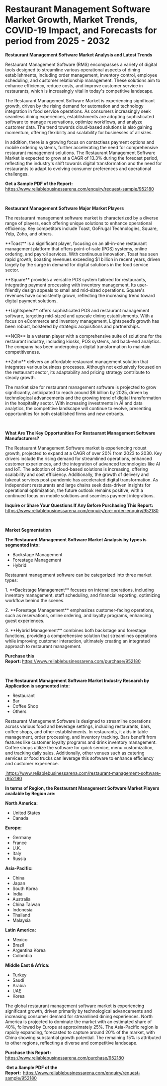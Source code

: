 <p><h1>Restaurant Management Software Market Growth, Market Trends, COVID-19 Impact, and Forecasts for period from 2025 - 2032</h1></p><p><strong>Restaurant Management Software Market Analysis and Latest Trends</strong></p>
<p><p>Restaurant Management Software (RMS) encompasses a variety of digital tools designed to streamline various operational aspects of dining establishments, including order management, inventory control, employee scheduling, and customer relationship management. These solutions aim to enhance efficiency, reduce costs, and improve customer service in restaurants, which is increasingly vital in today's competitive landscape.</p><p>The Restaurant Management Software Market is experiencing significant growth, driven by the rising demand for automation and technology integration in food service operations. As consumers increasingly seek seamless dining experiences, establishments are adopting sophisticated software to manage reservations, optimize workflows, and analyze customer data. The trend towards cloud-based solutions is also gaining momentum, offering flexibility and scalability for businesses of all sizes.</p><p>In addition, there is a growing focus on contactless payment options and mobile ordering systems, further accelerating the need for comprehensive restaurant management solutions. The Restaurant Management Software Market is expected to grow at a CAGR of 13.3% during the forecast period, reflecting the industry's shift towards digital transformation and the need for restaurants to adapt to evolving consumer preferences and operational challenges.</p></p>
<p><strong>Get a Sample PDF of the Report:&nbsp;</strong> <a href="https://www.reliablebusinessarena.com/enquiry/request-sample/952180?utm_campaign=3276&utm_medium=2&utm_source=Github&utm_content=ia&utm_term=17042025&utm_id=restaurant-management-software">https://www.reliablebusinessarena.com/enquiry/request-sample/952180</a></p>
<p>&nbsp;</p>
<p><strong>Restaurant Management Software Major Market Players</strong></p>
<p><p>The restaurant management software market is characterized by a diverse range of players, each offering unique solutions to enhance operational efficiency. Key competitors include Toast, GoFrugal Technologies, Square, Yelp, Zoho, and others.</p><p>**Toast** is a significant player, focusing on an all-in-one restaurant management platform that offers point-of-sale (POS) systems, online ordering, and payroll services. With continuous innovation, Toast has seen rapid growth, boasting revenues exceeding $1 billion in recent years, driven largely by the surge in demand for digital solutions in the food service sector.</p><p>**Square** provides a versatile POS system tailored for restaurants, integrating payment processing with inventory management. Its user-friendly design appeals to small and mid-sized operations. Square's revenues have consistently grown, reflecting the increasing trend toward digital payment solutions.</p><p>**Lightspeed** offers sophisticated POS and restaurant management software, targeting mid-sized and upscale dining establishments. With a focus on eCommerce and inventory management, Lightspeed’s growth has been robust, bolstered by strategic acquisitions and partnerships.</p><p>**NCR** is a veteran player with a comprehensive suite of solutions for the restaurant industry, including kiosks, POS systems, and back-end analytics. The company has been undergoing a digital transformation to maintain competitiveness.</p><p>**Zoho** delivers an affordable restaurant management solution that integrates various business processes. Although not exclusively focused on the restaurant sector, its adaptability and pricing strategy contribute to steady growth.</p><p>The market size for restaurant management software is projected to grow significantly, anticipated to reach around $6 billion by 2025, driven by technological advancements and the growing trend of digital transformation in the hospitality sector. With increasing investments in AI and data analytics, the competitive landscape will continue to evolve, presenting opportunities for both established firms and new entrants.</p></p>
<p>&nbsp;</p>
<p><strong>What Are The Key Opportunities For Restaurant Management Software Manufacturers?</strong></p>
<p><p>The Restaurant Management Software market is experiencing robust growth, projected to expand at a CAGR of over 20% from 2023 to 2030. Key drivers include the rising demand for streamlined operations, enhanced customer experiences, and the integration of advanced technologies like AI and IoT. The adoption of cloud-based solutions is increasing, offering scalability and cost efficiency. Additionally, the growth of delivery and takeout services post-pandemic has accelerated digital transformation. As independent restaurants and large chains seek data-driven insights for operational optimization, the future outlook remains positive, with a continued focus on mobile solutions and seamless payment integrations.</p></p>
<p><strong>Inquire or Share Your Questions If Any Before Purchasing This Report:</strong> <a href="https://www.reliablebusinessarena.com/enquiry/pre-order-enquiry/952180?utm_campaign=3276&utm_medium=2&utm_source=Github&utm_content=ia&utm_term=17042025&utm_id=restaurant-management-software">https://www.reliablebusinessarena.com/enquiry/pre-order-enquiry/952180</a></p>
<p>&nbsp;</p>
<p><strong>Market Segmentation</strong></p>
<p><strong>The Restaurant Management Software Market Analysis by types is segmented into:</strong></p>
<p><ul><li>Backstage Management</li><li>Forestage Management</li><li>Hybrid</li></ul></p>
<p><p>Restaurant management software can be categorized into three market types: </p><p>1. **Backstage Management** focuses on internal operations, including inventory management, staff scheduling, and financial reporting, optimizing workflow behind the scenes. </p><p>2. **Forestage Management** emphasizes customer-facing operations, such as reservations, online ordering, and loyalty programs, enhancing guest experiences. </p><p>3. **Hybrid Management** combines both backstage and forestage functions, providing a comprehensive solution that streamlines operations while improving customer interaction, ultimately creating an integrated approach to restaurant management.</p></p>
<p><strong>Purchase this Report:&nbsp;</strong><a href="https://www.reliablebusinessarena.com/purchase/952180?utm_campaign=3276&utm_medium=2&utm_source=Github&utm_content=ia&utm_term=17042025&utm_id=restaurant-management-software">https://www.reliablebusinessarena.com/purchase/952180</a></p>
<p>&nbsp;</p>
<p><strong>The Restaurant Management Software Market Industry Research by Application is segmented into:</strong></p>
<p><ul><li>Restaurant</li><li>Bar</li><li>Coffee Shop</li><li>Others</li></ul></p>
<p><p>Restaurant Management Software is designed to streamline operations across various food and beverage settings, including restaurants, bars, coffee shops, and other establishments. In restaurants, it aids in table management, order processing, and inventory tracking. Bars benefit from features like customer loyalty programs and drink inventory management. Coffee shops utilize the software for quick service, menu customization, and tracking daily sales. Additionally, other venues such as catering services or food trucks can leverage this software to enhance efficiency and customer experience.</p></p>
<p><a href="https://www.reliablebusinessarena.com/restaurant-management-software-r952180?utm_campaign=3276&utm_medium=2&utm_source=Github&utm_content=ia&utm_term=17042025&utm_id=restaurant-management-software">&nbsp;https://www.reliablebusinessarena.com/restaurant-management-software-r952180</a></p>
<p><strong>In terms of Region, the Restaurant Management Software Market Players available by Region are:</strong></p>
<p>
    <p> <strong> North America: </strong>
        <ul>
            <li>United States</li>
            <li>Canada</li>
        </ul>
        </p> 
    <p> <strong> Europe: </strong>
        <ul>
            <li>Germany</li>
            <li>France</li>
            <li>U.K.</li>
            <li>Italy</li>
            <li>Russia</li>
        </ul>
        </p> 
    <p> <strong> Asia-Pacific: </strong>
        <ul>
            <li>China</li>
            <li>Japan</li>
            <li>South Korea</li>
            <li>India</li>
            <li>Australia</li>
            <li>China Taiwan</li>
            <li>Indonesia</li>
            <li>Thailand</li>
            <li>Malaysia</li>
        </ul>
        </p> 
    <p> <strong> Latin America: </strong>
        <ul>
            <li>Mexico</li>
            <li>Brazil</li>
            <li>Argentina Korea</li>
            <li>Colombia</li>
        </ul>
        </p> 
    <p> <strong> Middle East & Africa: </strong>
        <ul>
            <li>Turkey</li>
            <li>Saudi</li>
            <li>Arabia</li>
            <li>UAE</li>
            <li>Korea</li>
        </ul>
    </p>
    </p>
<p><p>The global restaurant management software market is experiencing significant growth, driven primarily by technological advancements and increasing consumer demand for streamlined dining experiences. North America is projected to dominate the market with an estimated share of 40%, followed by Europe at approximately 25%. The Asia-Pacific region is rapidly expanding, forecasted to capture around 20% of the market, with China showing substantial growth potential. The remaining 15% is attributed to other regions, reflecting a diverse and competitive landscape.</p></p>
<p><strong>Purchase this Report: </strong><a href="https://www.reliablebusinessarena.com/purchase/952180?utm_campaign=3276&utm_medium=2&utm_source=Github&utm_content=ia&utm_term=17042025&utm_id=restaurant-management-software">https://www.reliablebusinessarena.com/purchase/952180</a></p>
<p>&nbsp;<strong>Get a Sample PDF of the Report:&nbsp;&nbsp;</strong><a href="https://www.reliablebusinessarena.com/enquiry/request-sample/952180?utm_campaign=3276&utm_medium=2&utm_source=Github&utm_content=ia&utm_term=17042025&utm_id=restaurant-management-software">https://www.reliablebusinessarena.com/enquiry/request-sample/952180</a></p>
<p><strong></strong></p>
<p><p></p><p></p><p></p></p>